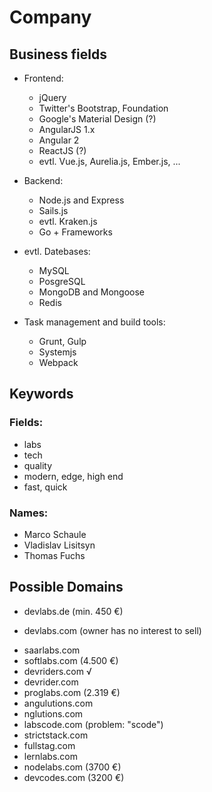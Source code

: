 Company
=======

Business fields
---------------

* Frontend:
  * jQuery
  * Twitter's Bootstrap, Foundation
  * Google's Material Design (?)
  * AngularJS 1.x
  * Angular 2
  * ReactJS (?)
  * evtl. Vue.js, Aurelia.js, Ember.js, ...

* Backend:
  * Node.js and Express
  * Sails.js
  * evtl. Kraken.js
  * Go + Frameworks

* evtl. Datebases:
  * MySQL
  * PosgreSQL
  * MongoDB and Mongoose
  * Redis

* Task management and build tools:
  * Grunt, Gulp
  * Systemjs
  * Webpack

Keywords
--------

### Fields:

* labs
* tech
* quality
* modern, edge, high end
* fast, quick

### Names:

* Marco Schaule
* Vladislav Lisitsyn
* Thomas Fuchs

Possible Domains
----------------

* devlabs.de (min. 450 €)
- devlabs.com (owner has no interest to sell)
* saarlabs.com
* softlabs.com (4.500 €)
* devriders.com √
* devrider.com
* proglabs.com (2.319 €)
* angulutions.com
* nglutions.com
* labscode.com (problem: "scode")
* strictstack.com
* fullstag.com
* lernlabs.com
* nodelabs.com (3700 €)
* devcodes.com (3200 €)
